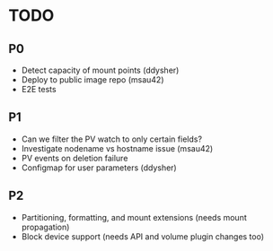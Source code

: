 # TODO

## P0
* Detect capacity of mount points (ddysher)
* Deploy to public image repo (msau42)
* E2E tests

## P1
* Can we filter the PV watch to only certain fields?
* Investigate nodename vs hostname issue (msau42)
* PV events on deletion failure
* Configmap for user parameters (ddysher)

## P2
* Partitioning, formatting, and mount extensions (needs mount propagation)
* Block device support (needs API and volume plugin changes too)
